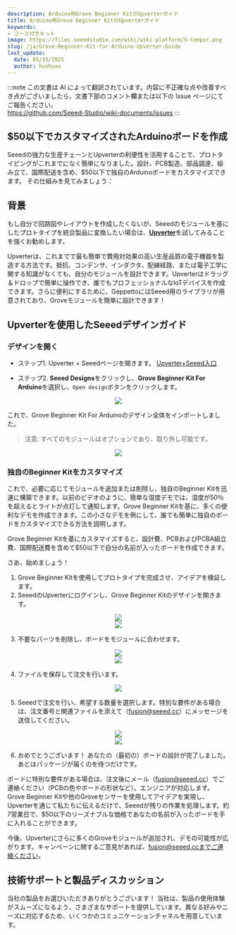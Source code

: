 ```yaml
---
description: Arduino用Grove Beginner KitのUpverterガイド
title: Arduino用Grove Beginner KitのUpverterガイド
keywords:
- コース付きキット
image: https://files.seeedstudio.com/wiki/wiki-platform/S-tempor.png
slug: /ja/Grove-Beginner-Kit-for-Arduino-Upverter-Guide
last_update:
  date: 05/15/2025
  author: hushuxu
---
```

:::note
この文書は AI によって翻訳されています。内容に不正確な点や改善すべき点がございましたら、文書下部のコメント欄または以下の Issue ページにてご報告ください。  
https://github.com/Seeed-Studio/wiki-documents/issues
:::

## $50以下でカスタマイズされたArduinoボードを作成

Seeedの強力な生産チェーンとUpverterの利便性を活用することで、プロトタイピングがこれまでになく簡単になりました。設計、PCB製造、部品調達、組み立て、国際配送を含め、$50以下で独自のArduinoボードをカスタマイズできます。
その仕組みを見てみましょう：

## 背景

もし自分で回路図やレイアウトを作成したくないが、Seeedのモジュールを基にしたプロトタイプを統合製品に変換したい場合は、[**Upverter**](https://geppetto.seeedstudio.com/)を試してみることを強くお勧めします。

Upverterは、これまでで最も簡単で費用対効果の高い生産品質の電子機器を製造する方法です。抵抗、コンデンサ、インダクタ、配線経路、または電子工学に関する知識がなくても、自分のモジュールを設計できます。Upverterはドラッグ＆ドロップで簡単に操作でき、誰でもプロフェッショナルなIoTデバイスを作成できます。さらに便利にするために、GeppettoにはSeeed用のライブラリが用意されており、Groveモジュールを簡単に設計できます！

## Upverterを使用したSeeedデザインガイド

### デザインを開く

- ステップ1. Upverter + Seeedページを開きます。
[Upverter+Seeed入口](https://geppetto.seeedstudio.com/)

- ステップ2. **Seeed Designs**をクリックし、**Grove Beginner Kit For Arduino**を選択し、`Open design`ボタンをクリックします。

<div align="center"><img src="https://files.seeedstudio.com/wiki/Geppetto/wiki-01.png" /></div>

これで、Grove Beginner Kit For Arduinoのデザイン全体をインポートしました。

> 注意: すべてのモジュールはオプションであり、取り外し可能です。

<div align="center"><img src="https://files.seeedstudio.com/wiki/Grove-Beginner-Kit-for-Arduino-Geppetto-Guide/88888.png" /></div>

### 独自のBeginner Kitをカスタマイズ

これで、必要に応じてモジュールを追加または削除し、独自のBeginner Kitを迅速に構築できます。以前のビデオのように、簡単な湿度デモでは、湿度が50％を超えるとライトが点灯して通知します。Grove Beginner Kitを基に、多くの便利なデモを作成できます。この小さなデモを例にして、誰でも簡単に独自のボードをカスタマイズできる方法を説明します。

Grove Beginner Kitを基にカスタマイズすると、設計費、PCBおよびPCBA組立費、国際配送費を含めて$50以下で自分の名前が入ったボードを作成できます。

さあ、始めましょう！
1. Grove Beginner Kitを使用してプロトタイプを完成させ、アイデアを検証します。
2. SeeedのUpverterにログインし、Grove Beginner Kitのデザインを開きます。

<div align="center"><img src="https://files.seeedstudio.com/wiki/Grove-Beginner-Kit-for-Arduino-Geppetto-Guide/1111.png" /></div>

<div align="center"><img src="https://files.seeedstudio.com/wiki/Grove-Beginner-Kit-for-Arduino-Geppetto-Guide/222.png" /></div>

3. 不要なパーツを削除し、ボードをモジュールに合わせます。

<div align="center"><img src="https://files.seeedstudio.com/wiki/Grove-Beginner-Kit-for-Arduino-Geppetto-Guide/3333.png" /></div>

<div align="center"><img src="https://files.seeedstudio.com/wiki/Grove-Beginner-Kit-for-Arduino-Geppetto-Guide/4444.png" /></div>

4. ファイルを保存して注文を行います。

<div align="center"><img src="https://files.seeedstudio.com/wiki/Grove-Beginner-Kit-for-Arduino-Geppetto-Guide/5555.png" /></div>

5. Seeedで注文を行い、希望する数量を選択します。特別な要件がある場合は、注文番号と関連ファイルを添えて（fusion@seeed.cc）にメッセージを送信してください。

<div align="center"><img src="https://files.seeedstudio.com/wiki/Grove-Beginner-Kit-for-Arduino-Geppetto-Guide/666.png" /></div>

<div align="center"><img src="https://files.seeedstudio.com/wiki/Grove-Beginner-Kit-for-Arduino-Geppetto-Guide/777.png" /></div>

6. おめでとうございます！ あなたの（最初の）ボードの設計が完了しました。あとはパッケージが届くのを待つだけです。

ボードに特別な要件がある場合は、注文後にメール（fusion@seeed.cc）でご連絡ください（PCBの色やボードの形状など）。エンジニアが対応します。Grove Beginner Kitや他のGroveセンサーを使用してアイデアを実現し、Upverterを通じて私たちに伝えるだけで、Seeedが残りの作業を処理します。約7営業日で、$50以下のリーズナブルな価格であなたの名前が入ったボードを手に入れることができます。

今後、Upverterにさらに多くのGroveモジュールが追加され、デモの可能性が広がります。キャンペーンに関するご意見があれば、fusion@seeed.ccまでご連絡ください。

## 技術サポートと製品ディスカッション

当社の製品をお選びいただきありがとうございます！ 当社は、製品の使用体験がスムーズになるよう、さまざまなサポートを提供しています。異なる好みやニーズに対応するため、いくつかのコミュニケーションチャネルを用意しています。

<div class="button_tech_support_container">
<a href="https://forum.seeedstudio.com/" class="button_forum"></a> 
<a href="https://www.seeedstudio.com/contacts" class="button_email"></a>
</div>

<div class="button_tech_support_container">
<a href="https://discord.gg/eWkprNDMU7" class="button_discord"></a> 
<a href="https://github.com/Seeed-Studio/wiki-documents/discussions/69" class="button_discussion"></a>
</div>
